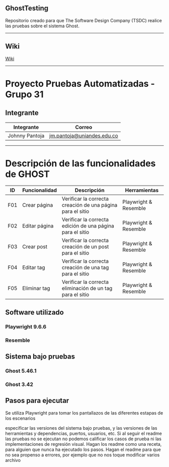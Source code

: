 ## GhostTesting

Repositorio creado para que The Software Design Company (TSDC) realice las pruebas sobre el sistema Ghost.
________________
## Wiki

[Wiki](https://github.com/JohnnyPantoja/GhostTSDCg31/wiki)
________________
# Proyecto Pruebas Automatizadas - Grupo 31

## Integrante

| Integrante | Correo|
|--------|--------|
|    Johnny Pantoja    |    jm.pantoja@uniandes.edu.co    |
________________
# Descripción de las funcionalidades de GHOST



ID | Funcionalidad | Descripción | Herramientas 
|--------|--------|--------|--------|
F01 | Crear página | Verificar la correcta creación de una página para el sitio | Playwright & Resemble|
F02 | Editar página | Verificar la correcta edición de una página para el sitio | Playwright & Resemble|
F03 | Crear post | Verificar la correcta creación de un post para el sitio | Playwright & Resemble|
F04 | Editar tag | Verificar la correcta creación de una tag para el sitio | Playwright & Resemble|
F05 | Eliminar tag | Verificar la correcta eliminación de un tag para el sitio | Playwright & Resemble|


## Software utilizado

### Playwright 9.6.6
### Resemble
## Sistema bajo pruebas
### Ghost 5.46.1
### Ghost 3.42


## Pasos para ejecutar 

Se utiliza Playwright para tomar los pantallazos de las diferentes estapas de los escenarios

especificar las versiones del sistema bajo pruebas, y las versiones de las herramientas y dependencias, puertos, usuarios, etc. Si al seguir el readme las pruebas no se ejecutan no podemos calificar los casos de prueba ni las implementaciones de regresión visual. Hagan los readme como una receta, para alguien que nunca ha ejecutado los pasos. Hagan el readme para que no sea propenso a errores, por ejemplo que no nos toque modificar varios archivo
